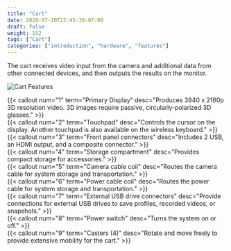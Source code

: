 ```yaml
---
title: "Cart"
date: 2020-07-10T22:45:38-07:00
draft: false
weight: 152
tags: ["Cart"]
categories: ["introduction", "hardware", "features"]
---
```


The cart receives video input from the camera and additional data from other connected devices, and then outputs the results on the monitor.

![Cart Features](/images/cart_callouts.svg)

{{< callout num="1" term="Primary Display" desc="Produces 3840 x 2160p 3D resolution video. 3D images require passive, circularly-polarized 3D glasses." >}}  
{{< callout num="2" term="Touchpad" desc="Controls the cursor on the display. Another touchpad is also available on the wireless keyboard." >}}  
{{< callout num="3" term="Front panel connectors" desc="Includes 2 USB, an HDMI output, and a composite connector." >}}  
{{< callout num="4" term="Storage compartment" desc="Provides compact storage for accessories." >}}  
{{< callout num="5" term="Camera cable coil" desc="Routes the camera cable for system storage and transportation." >}}  
{{< callout num="6" term="Power cable coil" desc="Routes the power cable for system storage and transportation." >}}  
{{< callout num="7" term="External USB drive connectors" desc="Provide connections for external USB drives to save profiles, recorded videos, or snapshots." >}}  
{{< callout num="8" term="Power switch" desc="Turns the system on or off." >}}  
{{< callout num="9" term="Casters (4)" desc="Rotate and move freely to provide extensive mobility for the cart." >}}
